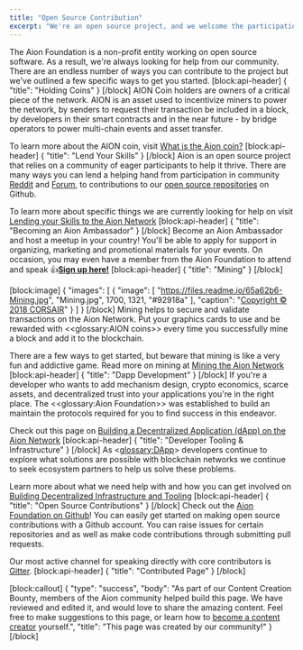 ```yaml
---
title: "Open Source Contribution"
excerpt: "We're an open source project, and we welcome the participation of our community to help become us more accessible and transparent. Here are a few ways you can get involved with the project."
---
```

The Aion Foundation is a non-profit entity working on open source software. As a result, we're always looking for help from our community. There are an endless number of ways you can contribute to the project but we've outlined a few specific ways to get you started.
[block:api-header]
{
  "title": "Holding Coins"
}
[/block]
AION Coin holders are owners of a critical piece of the network. AION is an asset used to incentivize miners to power the network, by senders to request their transaction be included in a block, by developers in their smart contracts and in the near future - by bridge operators to power multi-chain events and asset transfer. 

To learn more about the AION coin, visit [What is the Aion coin?](doc:what-is-the-aion-coin) 
[block:api-header]
{
  "title": "Lend Your Skills"
}
[/block]
Aion is an open source project that relies on a community of eager participants to help it thrive. There are many ways you can lend a helping hand from participation in community [Reddit](https://www.reddit.com/r/AionNetwork/) and [Forum](https://forum.aion.network/), to contributions to our [open source repositories](https://github.com/aionnetwork) on Github. 

To learn more about specific things we are currently looking for help on visit [Lending your Skills to the Aion Network](doc:lending-your-skills-to-the-aion-network) 
[block:api-header]
{
  "title": "Becoming an Aion Ambassador"
}
[/block]
Become an Aion Ambassador and host a meetup in your country! You'll be able to apply for support in organizing, marketing and promotional materials for your events. On occasion, you may even have a member from the Aion Foundation to attend and speak :+1:**[Sign up here!](https://aion.network/community/#ambassador-program)**
[block:api-header]
{
  "title": "Mining"
}
[/block]

[block:image]
{
  "images": [
    {
      "image": [
        "https://files.readme.io/65a62b6-Mining.jpg",
        "Mining.jpg",
        1700,
        1321,
        "#92918a"
      ],
      "caption": "[Copyright © 2018 CORSAIR](https://twitter.com/corsair/status/884513025159385088?lang=en)"
    }
  ]
}
[/block]
Mining helps to secure and validate transactions on the Aion Network. Put your graphics cards to use and be rewarded with <<glossary:AION coins>> every time you successfully mine a block and add it to the blockchain.

There are a few ways to get started, but beware that mining is like a very fun and addictive game. Read more on mining at [Mining the Aion Network](doc:mining-the-aion-network)   
[block:api-header]
{
  "title": "Dapp Development"
}
[/block]
If you're a developer who wants to add mechanism design, crypto economics, scarce assets, and decentralized trust into your applications you're in the right place. The <<glossary:Aion Foundation>>  was established to build an maintain the protocols required for you to find success in this endeavor.  

Check out this page on [Building a Decentralized Application (dApp) on the Aion Network](doc:building-a-decentralized-application-dapp-on-the-aion-network) 
[block:api-header]
{
  "title": "Developer Tooling & Infrastructure"
}
[/block]
As <<glossary:DApp>> developers continue to explore what solutions are possible with blockchain networks we continue to seek ecosystem partners to help us solve these problems. 

Learn more about what we need help with and how you can get involved on [Building Decentralized Infrastructure and Tooling](doc:building-decentralized-infrastructure-and-tooling) 
[block:api-header]
{
  "title": "Open Source Contributions"
}
[/block]
Check out the [Aion Foundation on Github](https://github.com/aionnetwork)! You can easily get started on making open source contributions with a Github account. You can raise issues for certain repositories and as well as make code contributions through submitting pull requests.

Our most active channel for speaking directly with core contributors is [Gitter](https://gitter.im/aionnetwork).
[block:api-header]
{
  "title": "Contributed Page"
}
[/block]

[block:callout]
{
  "type": "success",
  "body": "As part of our Content Creation Bounty, members of the Aion community helped build this page. We have reviewed and edited it, and would love to share the amazing content. Feel free to make suggestions to this page, or learn how to [become a content creator](https://aion.network/bounty/content-creation-bounty/) yourself.",
  "title": "This page was created by our community!"
}
[/block]